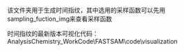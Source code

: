 该文件夹用于生成时间指纹，其中选用的采样函数可以先用sampling_fuction_img来查看采样函数

时间指纹的最新版本可视化代码：AnalysisChemistry_WorkCode\FASTSAM\code\visualization